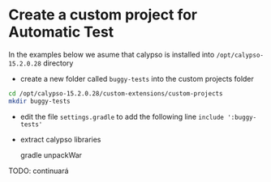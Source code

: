 # Create a custom project for Automatic Test

In the examples below we asume that calypso is installed into `/opt/calypso-15.2.0.28` directory

- create a new folder called `buggy-tests` into the custom projects folder
```bash
cd /opt/calypso-15.2.0.28/custom-extensions/custom-projects
mkdir buggy-tests
```
-  edit the file `settings.gradle` to add the following line
`include ':buggy-tests'`

- extract calypso libraries

    gradle unpackWar


TODO: continuará
